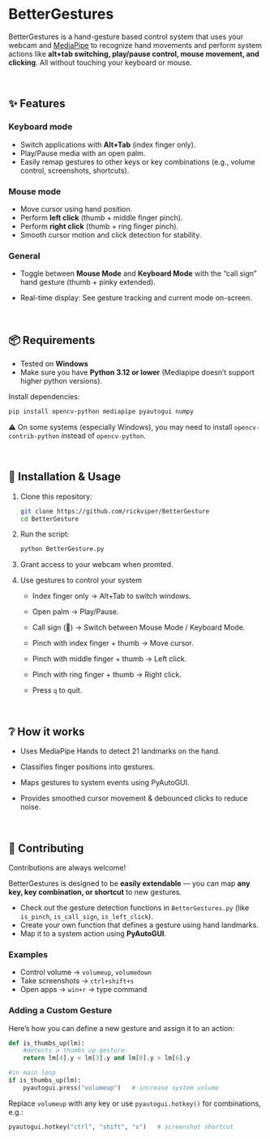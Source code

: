 # BetterGestures  

BetterGestures is a hand-gesture based control system that uses your webcam and [MediaPipe](https://developers.google.com/mediapipe) to recognize hand movements and perform system actions like **alt+tab switching, play/pause control, mouse movement, and clicking**. All without touching your keyboard or mouse.  

<br>

## ✨ Features  

### Keyboard mode  
- Switch applications with **Alt+Tab** (index finger only).  
- Play/Pause media with an open palm.  
- Easily remap gestures to other keys or key combinations (e.g., volume control, screenshots, shortcuts).  

### Mouse mode  
- Move cursor using hand position.  
- Perform **left click** (thumb + middle finger pinch).  
- Perform **right click** (thumb + ring finger pinch).  
- Smooth cursor motion and click detection for stability.  

### General  
- Toggle between **Mouse Mode** and **Keyboard Mode** with the “call sign” hand gesture (thumb + pinky extended).  
- Real-time display: See gesture tracking and current mode on-screen.

  <br>

## 📦 Requirements  

- Tested on **Windows**  
- Make sure you have **Python 3.12 or lower** (Mediapipe doesn’t support higher python versions).  

Install dependencies:  
```bash
pip install opencv-python mediapipe pyautogui numpy
```
⚠️ On some systems (especially Windows), you may need to install `opencv-contrib-python` instead of `opencv-python`.  

<br>

## 🚀 Installation & Usage  

1. Clone this repository:  
   ```bash
   git clone https://github.com/rickviper/BetterGesture
   cd BetterGesture
   ```
2. Run the script:
   ```bash
   python BetterGesture.py
   ```
3. Grant access to your webcam when promted.

4. Use gestures to control your system

   - Index finger only → Alt+Tab to switch windows.

   - Open palm → Play/Pause.

   - Call sign (🤙) → Switch between Mouse Mode / Keyboard Mode.

   - Pinch with index finger + thumb → Move cursor.

   - Pinch with middle finger + thumb → Left click.
 
   - Pinch with ring finger + thumb → Right click.

   - Press `q` to quit.
  
     <br>

## ❔ How it works
 - Uses MediaPipe Hands to detect 21 landmarks on the hand.

 - Classifies finger positions into gestures.

 - Maps gestures to system events using PyAutoGUI.

 - Provides smoothed cursor movement & debounced clicks to reduce noise.

   <br>

## 🤝 Contributing  

Contributions are always welcome!  

BetterGestures is designed to be **easily extendable** — you can map **any key, key combination, or shortcut** to new gestures.  

- Check out the gesture detection functions in `BetterGestures.py` (like `is_pinch`, `is_call_sign`, `is_left_click`).  
- Create your own function that defines a gesture using hand landmarks.  
- Map it to a system action using **PyAutoGUI**.  

### Examples  
- Control volume → `volumeup`, `volumedown`  
- Take screenshots → `ctrl+shift+s`  
- Open apps → `win+r` → type command  

### Adding a Custom Gesture  

Here’s how you can define a new gesture and assign it to an action:  

```python
def is_thumbs_up(lm):
    #detects a thumbs up gesture.
    return lm[4].y < lm[3].y and lm[8].y > lm[6].y

#in main loop 
if is_thumbs_up(lm):
    pyautogui.press("volumeup")   # increase system volume
```
Replace `volumeup` with any key or use `pyautogui.hotkey()` for combinations, e.g.:
```python
pyautogui.hotkey("ctrl", "shift", "s")   # screenshot shortcut
```
